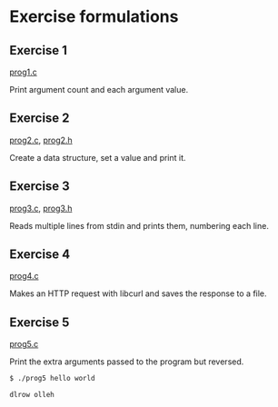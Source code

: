 # Exercise formulations

## Exercise 1

[prog1.c](ejer1/prog1.c)

Print argument count and each argument value.

## Exercise 2

[prog2.c](ejer2/prog2.c), [prog2.h](ejer2/prog2.h)

Create a data structure, set a value and print it.

## Exercise 3

[prog3.c](ejer3/prog3.c), [prog3.h](ejer3/prog3.h)

Reads multiple lines from stdin and prints them, numbering each line.

## Exercise 4

[prog4.c](ejer4/prog4.c)

Makes an HTTP request with libcurl and saves the response to a file.

## Exercise 5

[prog5.c](ejer5/prog5.c)

Print the extra arguments passed to the program but reversed.

```bash
$ ./prog5 hello world

dlrow olleh
```